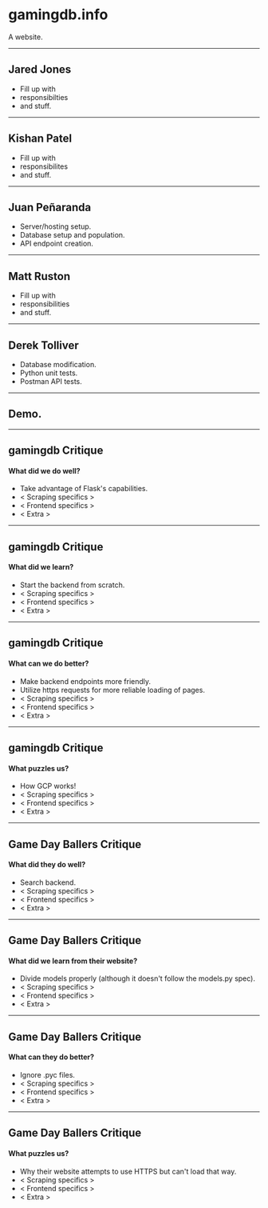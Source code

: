 # gamingdb.info

A website.

---

## Jared Jones

- Fill up with
- responsibilties
- and stuff.

---

## Kishan Patel

- Fill up with
- responsibilites
- and stuff.

---

## Juan Peñaranda

- Server/hosting setup.
- Database setup and population.
- API endpoint creation.

---

## Matt Ruston

- Fill up with
- responsibilities
- and stuff.

---

## Derek Tolliver

- Database modification.
- Python unit tests.
- Postman API tests.

---

## Demo.

---

## gamingdb Critique

#### What did we do well?

- Take advantage of Flask's capabilities.
- < Scraping specifics >
- < Frontend specifics >
- < Extra >

---

## gamingdb Critique

#### What did we learn?

- Start the backend from scratch.
- < Scraping specifics >
- < Frontend specifics >
- < Extra >

---

## gamingdb Critique

#### What can we do better?

- Make backend endpoints more friendly.
- Utilize https requests for more reliable loading of pages.
- < Scraping specifics >
- < Frontend specifics >
- < Extra >

---

## gamingdb Critique

#### What puzzles us?

- How GCP works!
- < Scraping specifics >
- < Frontend specifics >
- < Extra >

---

## Game Day Ballers Critique

#### What did they do well?

- Search backend.
- < Scraping specifics >
- < Frontend specifics >
- < Extra >

---

## Game Day Ballers Critique

#### What did we learn from their website?

- Divide models properly (although it doesn't follow the models.py spec).
- < Scraping specifics >
- < Frontend specifics >
- < Extra >

---

## Game Day Ballers Critique

#### What can they do better?

- Ignore .pyc files.
- < Scraping specifics >
- < Frontend specifics >
- < Extra >

---

## Game Day Ballers Critique

#### What puzzles us?

- Why their website attempts to use HTTPS but can't load that way.
- < Scraping specifics >
- < Frontend specifics >
- < Extra >